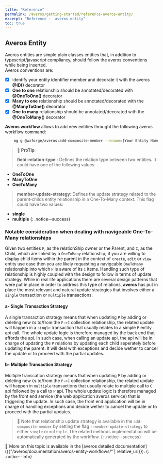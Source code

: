 ```yaml
---
title: "Reference"
permalink: /averos/getting-started/reference-averos-entity/
excerpt: "Reference -  averos entity"
toc: true
---
```


## **Averos Entity**


Averos entities are simple plain classes entities that, in addition to typescript/javascript compliancy, should follow the averos conventions while being inserted. <br/>
Averos conventions are: <br/>
- [X] Identify your entity identifier member and decorate it with the averos **@ID()** decorator
- [X] **One to one** relationship should be annotated/decorated with **@OneToOne()** decorator
- [X] **Many to one** relationship should be annotated/decorated with the **@ManyToOne()** decorator
- [X] **One to many** relationship should be annotated/decorated with the **@OneToMany()** decorator

**Averos workflow** allows to add new entities throught the following averos workflow command:

```bash
    ng g @wiforge/averos:add-composite-member --ename=[Your Entity Name] --fename=[your composite new member entity name] --field-relation-type=[the relationship type] --member-update-strategy=[the update strategy]
```

> 🚩 **ProTip**: 
> 
> **field-relation-type** : Defines the relation type between two entities. It could have one of the following values:
   - **OneToOne**
   - **ManyToOne**
   - **OneToMany**
>
> **member-update-strategy**: Defines the update strategy related to the parent-childs entity relationship in a One-To-Many context. This flag could have two values:
   - **single**
   - **multiple**
{: .notice--success}

### **Notable consideration when dealing with navigeable One-To-Many relationships**

Given two entities `P`, as the relationShip owner or the Parent, and `C`, as the Child, which are linked by a `OneToMany` relationship; if you are willing to display child items within the parent in the context of `create`, `edit` or `view` entity use case then you are likely requesting a navigeable `OneToMany` relationship into which `P` is aware of its `C` items.
Handling such type of relationship is highly coupled with the design to follow in terms of update strategy.
While in real life applications there are several design patterns that were put in place in order to address this type of relations, **averos** has put in place the most relevant and natural update strategies that involves either a `single` transaction or `multiple` transactions. 

#### **a- Single Transaction Strategy**

A single transaction strategy means that when updating `P` by adding or deleting new `C`s to/from the `P->C` collection relationship, the related update will happen in a `single` transaction that usually relates to a simple `P` entity api call. 
The whole update logic is therefore managed by the back end that affords the api.
In such case, when calling an update api, the api will be in charge of updating the `P` relations by updating each child seperately before updating the parent. It will deal with exceptions and decide wether to cancel the update or to proceed with the partial updates.

#### **b- Multiple Transaction Strategy**

Multiple transcation strategy means that when updating `P` by adding or deleting new `C`s to/from the `P->C` collection relationship, the related update will happen in  `multiple` transactions that usually relate to multiple call to `C` api followed by a call to `P`  api.
The whole update logic is therefore managed by the front end service (the web application averos service) that is triggering the update.
In such case, the front end application will be in charge of handling exceptions and decide wether to cancel the update or to proceed with the partial updates.


>🚩 Note that relationship update strategy is available in the `add-composite-member` by setting the flag `--member-update-strategy` to either `single` or `multiple`. The related methods implementation will be automatically generated by the workflow.
{: .notice--success}


📢 More on this topic is available in the [averos detailed documentation]({{"/averos/documentation/averos-entity-workflows/" | relative_url}}).
{: .notice--info}
